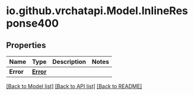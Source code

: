 
# io.github.vrchatapi.Model.InlineResponse400

## Properties

Name | Type | Description | Notes
------------ | ------------- | ------------- | -------------
**Error** | [**Error**](Error.md) |  | 

[[Back to Model list]](../README.md#documentation-for-models)
[[Back to API list]](../README.md#documentation-for-api-endpoints)
[[Back to README]](../README.md)


